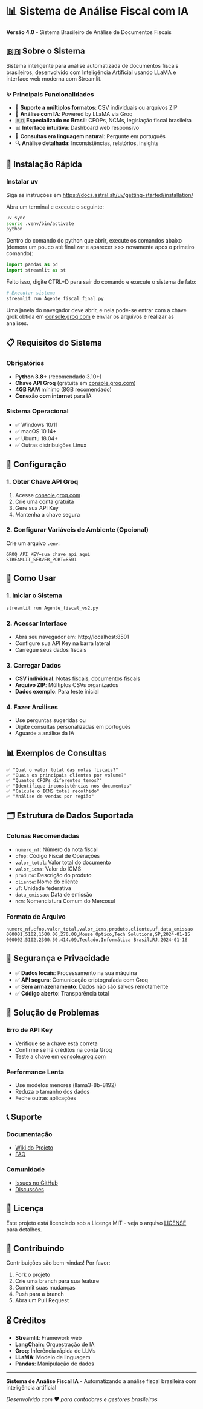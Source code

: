 # 📊 Sistema de Análise Fiscal com IA

**Versão 4.0** - Sistema Brasileiro de Análise de Documentos Fiscais

## 🇧🇷 Sobre o Sistema

Sistema inteligente para análise automatizada de documentos fiscais brasileiros, desenvolvido com Inteligência Artificial usando LLaMA e interface web moderna com Streamlit.

### ✨ Principais Funcionalidades

- 📄 **Suporte a múltiplos formatos**: CSV individuais ou arquivos ZIP
- 🤖 **Análise com IA**: Powered by LLaMA via Groq
- 🇧🇷 **Especializado no Brasil**: CFOPs, NCMs, legislação fiscal brasileira
- 📊 **Interface intuitiva**: Dashboard web responsivo
- 💬 **Consultas em linguagem natural**: Pergunte em português
- 🔍 **Análise detalhada**: Inconsistências, relatórios, insights

## 🚀 Instalação Rápida

### Instalar uv
Siga as instruções em https://docs.astral.sh/uv/getting-started/installation/

Abra um terminal e execute o seguinte:
```bash
uv sync
source .venv/bin/activate
python
```

Dentro do comando do python que abrir, execute os comandos abaixo (demora um pouco até finalizar e aparecer >>> novamente apos o primeiro comando):
```python
import pandas as pd
import streamlit as st
```

Feito isso, digite CTRL+D para sair do comando e execute o sistema de fato:
```bash
# Executar sistema
streamlit run Agente_fiscal_final.py
```

Uma janela do navegador deve abrir, e nela pode-se entrar com a chave grok obtida em [console.groq.com](https://console.groq.com) e enviar os arquivos e realizar as analises.

## 📋 Requisitos do Sistema

### Obrigatórios
- **Python 3.8+** (recomendado 3.10+)
- **Chave API Groq** (gratuita em [console.groq.com](https://console.groq.com))
- **4GB RAM** mínimo (8GB recomendado)
- **Conexão com internet** para IA

### Sistema Operacional
- ✅ Windows 10/11
- ✅ macOS 10.14+
- ✅ Ubuntu 18.04+
- ✅ Outras distribuições Linux

## 🔧 Configuração

### 1. Obter Chave API Groq
1. Acesse [console.groq.com](https://console.groq.com)
2. Crie uma conta gratuita
3. Gere sua API Key
4. Mantenha a chave segura

### 2. Configurar Variáveis de Ambiente (Opcional)
Crie um arquivo `.env`:
```env
GROQ_API_KEY=sua_chave_api_aqui
STREAMLIT_SERVER_PORT=8501
```

## 🎯 Como Usar

### 1. Iniciar o Sistema
```bash
streamlit run Agente_fiscal_vs2.py
```

### 2. Acessar Interface
- Abra seu navegador em: http://localhost:8501
- Configure sua API Key na barra lateral
- Carregue seus dados fiscais

### 3. Carregar Dados
- **CSV individual**: Notas fiscais, documentos fiscais
- **Arquivo ZIP**: Múltiplos CSVs organizados
- **Dados exemplo**: Para teste inicial

### 4. Fazer Análises
- Use perguntas sugeridas ou
- Digite consultas personalizadas em português
- Aguarde a análise da IA

## 📊 Exemplos de Consultas

```
✅ "Qual o valor total das notas fiscais?"
✅ "Quais os principais clientes por volume?"
✅ "Quantos CFOPs diferentes temos?"
✅ "Identifique inconsistências nos documentos"
✅ "Calcule o ICMS total recolhido"
✅ "Análise de vendas por região"
```

## 🗂️ Estrutura de Dados Suportada

### Colunas Recomendadas
- `numero_nf`: Número da nota fiscal
- `cfop`: Código Fiscal de Operações
- `valor_total`: Valor total do documento
- `valor_icms`: Valor do ICMS
- `produto`: Descrição do produto
- `cliente`: Nome do cliente
- `uf`: Unidade federativa
- `data_emissao`: Data de emissão
- `ncm`: Nomenclatura Comum do Mercosul

### Formato de Arquivo
```csv
numero_nf,cfop,valor_total,valor_icms,produto,cliente,uf,data_emissao
000001,5102,1500.00,270.00,Mouse Óptico,Tech Solutions,SP,2024-01-15
000002,5102,2300.50,414.09,Teclado,Informática Brasil,RJ,2024-01-16
```

## 🔐 Segurança e Privacidade

- ✅ **Dados locais**: Processamento na sua máquina
- ✅ **API segura**: Comunicação criptografada com Groq
- ✅ **Sem armazenamento**: Dados não são salvos remotamente
- ✅ **Código aberto**: Transparência total

## 🐛 Solução de Problemas

### Erro de API Key
- Verifique se a chave está correta
- Confirme se há créditos na conta Groq
- Teste a chave em [console.groq.com](https://console.groq.com)

### Performance Lenta
- Use modelos menores (llama3-8b-8192)
- Reduza o tamanho dos dados
- Feche outras aplicações

## 📞 Suporte

### Documentação
- [Wiki do Projeto](https://github.com/usuario/analise-fiscal-ia/wiki)
- [FAQ](https://github.com/usuario/analise-fiscal-ia/wiki/FAQ)

### Comunidade
- [Issues no GitHub](https://github.com/usuario/analise-fiscal-ia/issues)
- [Discussões](https://github.com/usuario/analise-fiscal-ia/discussions)

## 📜 Licença

Este projeto está licenciado sob a Licença MIT - veja o arquivo [LICENSE](LICENSE) para detalhes.

## 🤝 Contribuindo

Contribuições são bem-vindas! Por favor:

1. Fork o projeto
2. Crie uma branch para sua feature
3. Commit suas mudanças
4. Push para a branch
5. Abra um Pull Request

## 🎖️ Créditos

- **Streamlit**: Framework web
- **LangChain**: Orquestração de IA
- **Groq**: Inferência rápida de LLMs
- **LLaMA**: Modelo de linguagem
- **Pandas**: Manipulação de dados

---

**Sistema de Análise Fiscal IA** - Automatizando a análise fiscal brasileira com inteligência artificial

*Desenvolvido com ❤️ para contadores e gestores brasileiros*